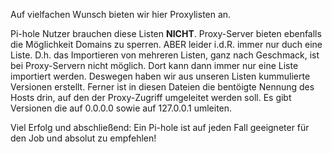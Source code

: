 Auf vielfachen Wunsch bieten wir hier Proxylisten an.

Pi-hole Nutzer brauchen diese Listen <b>NICHT</b>. Proxy-Server bieten ebenfalls die Möglichkeit Domains zu sperren. ABER leider i.d.R. immer nur duch eine Liste. D.h. das Importieren von mehreren Listen, ganz nach Geschmack, ist bei Proxy-Servern nicht möglich. Dort kann dann immer nur eine Liste importiert werden. Deswegen haben wir aus unseren Listen kummulierte Versionen erstellt. Ferner ist in diesen Dateien die bentöigte Nennung des Hosts drin, auf den der Proxy-Zugriff umgeleitet werden soll. Es gibt Versionen die auf 0.0.0.0 sowie auf 127.0.0.1 umleiten.

Viel Erfolg und abschließend: Ein Pi-hole ist auf jeden Fall geeigneter für den Job und absolut zu empfehlen!
